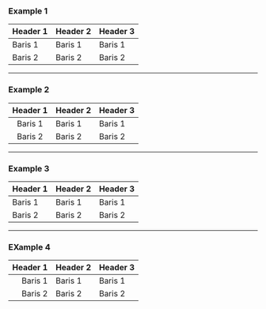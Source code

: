 ### Example 1

| Header 1 | Header 2 | Header 3 |
| -------- | -------- | -------- |
| Baris 1   | Baris 1   | Baris 1   |
| Baris 2   | Baris 2   | Baris 2   |

___
### Example 2

| Header 1 | Header 2 | Header 3 |
| :-------: | -------- | -------- |
| Baris 1   | Baris 1   | Baris 1   |
| Baris 2   | Baris 2   | Baris 2   |

___
### Example 3

| Header 1 | Header 2 | Header 3 |
| :---      | -------- | -------- |
| Baris 1   | Baris 1   | Baris 1   |
| Baris 2   | Baris 2   | Baris 2   |

___
### EXample 4

| Header 1 | Header 2 | Header 3 |
|    ---:   | -------- | -------- |
| Baris 1   | Baris 1   | Baris 1   |
| Baris 2   | Baris 2   | Baris 2   |

